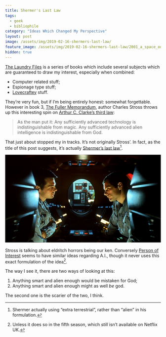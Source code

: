 ```yaml
---
title: Shermer's Last Law
tags: 
  - geek
  - bibliophile
category: "Ideas Which Changed My Perspective"
layout: post
image: /assets/img/2019-02-16-shermers-last-law/
feature_image: /assets/img/2019-02-16-shermers-last-law/2001_a_space_odyssey_1280.jpg
hidden: true
---
```


[The Laundry Files](https://amzn.to/2I6DzbL) is a series of books which include several subjects which are guaranteed to draw my interest, especially when combined:

* Computer related stuff;
* Espionage type stuff;
* [Lovecraftey](https://en.wikipedia.org/wiki/H._P._Lovecraft) stuff.

They’re very fun, but if I’m being entirely honest: somewhat forgettable. However in book 3, [The Fuller Memorandum](https://amzn.to/2TCeTsZ), author Charles Stross throws up this interesting spin on [Arthur C. Clarke’s third law](https://en.wikipedia.org/wiki/Clarke%27s_three_laws):

> As the man put it: Any sufficiently advanced technology is indistinguishable from magic. Any sufficiently advanced alien intelligence is indistinguishable from God.

That just about stopped my in tracks. It’s not originally Stross’.  In fact, as the title of this post suggests, it’s actually [Shermer’s last law](https://www.edge.org/response-detail/11150)[^1].

![](/assets/img/2019-02-16-shermers-last-law/2001_a_space_odyssey_1280.jpg) 

Stross is talking about eldritch horrors being our ken. Conversely [Person of Interest](https://en.wikipedia.org/wiki/Person_of_Interest_(TV_series)) seems to have similar ideas regarding A.I., though it never uses this exact formulation of the idea[^2]. 

The way I see it, there are two ways of looking at this:

1. Anything smart and alien enough would be mistaken for God;
2. Anything smart and alien enough might as well *be* god.

The second one is the scarier of the two, I think.

[^1]:	Shermer actually using “extra terrestrial”, rather than “alien” in his formulation.

[^2]:	Unless it does so in the fifth season, which *still* isn’t available on Netflix UK.
